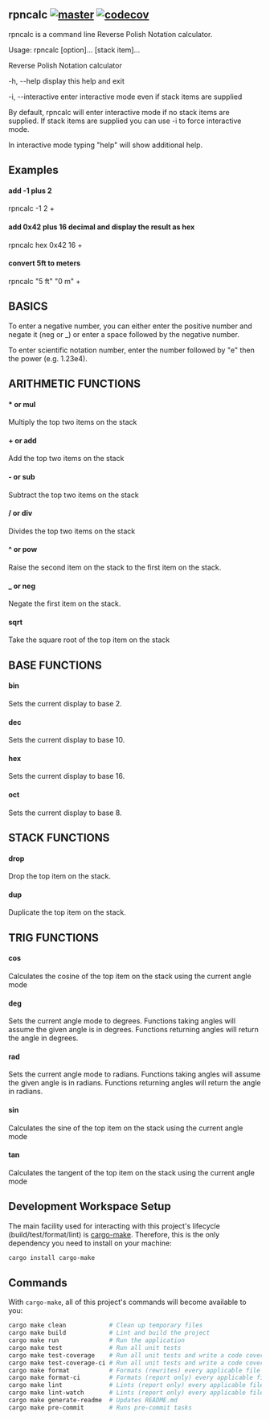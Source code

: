 
## rpncalc [![master](https://github.com/joeferner/rpncalc/actions/workflows/master.yml/badge.svg)](https://github.com/joeferner/rpncalc/actions/workflows/master.yml) [![codecov](https://codecov.io/gh/joeferner/rpncalc/branch/master/graph/badge.svg?token=SFH1NL79H4)](https://codecov.io/gh/joeferner/rpncalc)

rpncalc is a command line Reverse Polish Notation calculator.

Usage: rpncalc [option]... [stack item]...

Reverse Polish Notation calculator


  -h, --help        display this help and exit

  -i, --interactive enter interactive mode even if stack items are supplied


By default, rpncalc will enter interactive mode if no stack items are supplied. If stack items are supplied you can use -i to force interactive mode.


In interactive mode typing "help" will show additional help.


## Examples

#### add -1 plus 2
rpncalc -1 2 +


#### add 0x42 plus 16 decimal and display the result as hex
rpncalc hex 0x42 16 +


#### convert 5ft to meters
rpncalc "5 ft" "0 m" +


## BASICS
To enter a negative number, you can either enter the positive number and negate it (neg or _) or enter a space followed by the negative number.


To enter scientific notation number, enter the number followed by "e" then the power (e.g. 1.23e4).


## ARITHMETIC FUNCTIONS
#### * or mul
Multiply the top two items on the stack

#### + or add
Add the top two items on the stack

#### - or sub
Subtract the top two items on the stack

#### / or div
Divides the top two items on the stack

#### ^ or pow
Raise the second item on the stack to the first item on the stack.

#### _ or neg
Negate the first item on the stack.

#### sqrt
Take the square root of the top item on the stack


## BASE FUNCTIONS
#### bin
Sets the current display to base 2.

#### dec
Sets the current display to base 10.

#### hex
Sets the current display to base 16.

#### oct
Sets the current display to base 8.


## STACK FUNCTIONS
#### drop
Drop the top item on the stack.

#### dup
Duplicate the top item on the stack.


## TRIG FUNCTIONS
#### cos
Calculates the cosine of the top item on the stack using the current angle mode

#### deg
Sets the current angle mode to degrees. Functions taking angles will assume the given angle is in degrees. Functions returning angles will return the angle in degrees.

#### rad
Sets the current angle mode to radians. Functions taking angles will assume the given angle is in radians. Functions returning angles will return the angle in radians.

#### sin
Calculates the sine of the top item on the stack using the current angle mode

#### tan
Calculates the tangent of the top item on the stack using the current angle mode





## Development Workspace Setup

The main facility used for interacting with this project's lifecycle (build/test/format/lint) is
[cargo-make](https://sagiegurari.github.io/cargo-make). Therefore, this is the only dependency you need to install on your machine:

```bash
cargo install cargo-make
```

## Commands

With `cargo-make`, all of this project's commands will become available to you:

```bash
cargo make clean            # Clean up temporary files
cargo make build            # Lint and build the project
cargo make run              # Run the application
cargo make test             # Run all unit tests
cargo make test-coverage    # Run all unit tests and write a code coverage report to STDOUT
cargo make test-coverage-ci # Run all unit tests and write a code coverage report to a text file in LCOV format
cargo make format           # Formats (rewrites) every applicable file in the project
cargo make format-ci        # Formats (report only) every applicable file in the project
cargo make lint             # Lints (report only) every applicable file in the project
cargo make lint-watch       # Lints (report only) every applicable file in the project and re-lints whenever files change
cargo make generate-readme  # Updates README.md
cargo make pre-commit       # Runs pre-commit tasks
```

